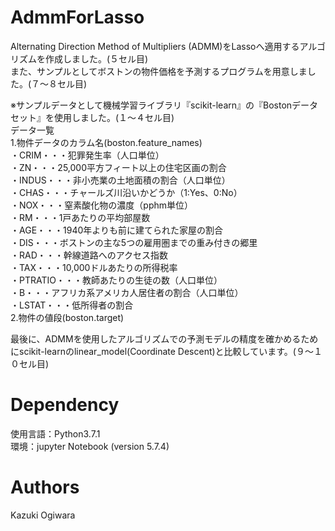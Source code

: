 # AdmmForLasso
Alternating Direction Method of Multipliers (ADMM)をLassoへ適用するアルゴリズムを作成しました。(５セル目)  
また、サンプルとしてボストンの物件価格を予測するプログラムを用意しました。(７〜８セル目)  

※サンプルデータとして機械学習ライブラリ『scikit-learn』の『Bostonデータセット』を使用しました。(１〜４セル目)  
データ一覧  
1.物件データのカラム名(boston.feature_names)  
・CRIM・・・犯罪発生率（人口単位）  
・ZN・・・25,000平方フィート以上の住宅区画の割合  
・INDUS・・・非小売業の土地面積の割合（人口単位）  
・CHAS・・・チャールズ川沿いかどうか（1:Yes、0:No）  
・NOX・・・窒素酸化物の濃度（pphm単位）  
・RM・・・1戸あたりの平均部屋数  
・AGE・・・1940年よりも前に建てられた家屋の割合  
・DIS・・・ボストンの主な5つの雇用圏までの重み付きの郷里  
・RAD・・・幹線道路へのアクセス指数  
・TAX・・・10,000ドルあたりの所得税率  
・PTRATIO・・・教師あたりの生徒の数（人口単位）  
・B・・・アフリカ系アメリカ人居住者の割合（人口単位）  
・LSTAT・・・低所得者の割合  
2.物件の値段(boston.target)  

最後に、ADMMを使用したアルゴリズムでの予測モデルの精度を確かめるためにscikit-learnのlinear_model(Coordinate Descent)と比較しています。(９〜１０セル目)

# Dependency
使用言語：Python3.7.1  
環境：jupyter Notebook (version 5.7.4)  

# Authors
Kazuki Ogiwara  
